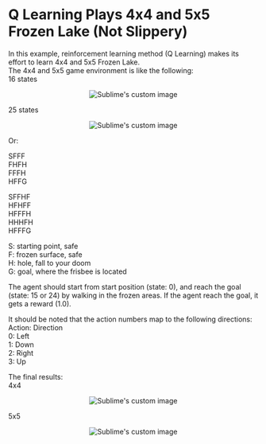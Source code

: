 # Q Learning Plays 4x4 and 5x5 Frozen Lake (Not Slippery)

In this example, reinforcement learning method (Q Learning) makes its effort to learn 4x4 and 5x5 Frozen Lake.  
The 4x4 and 5x5 game environment is like the following:  
16 states  
<p align="center">
  <img src="https://github.com/hamedmkazemi/QLearning_FrozenLake_1/blob/main/images/FrozenLake.png" alt="Sublime's custom image"/>
</p>  

25 states  
<p align="center">
  <img src="https://github.com/hamedmkazemi/QLearning_FrozenLake_1/blob/main/images/FrozenLake2.png" alt="Sublime's custom image"/>
</p>  
  
Or:
  
SFFF  
FHFH  
FFFH  
HFFG  
  
SFFHF  
HFHFF  
HFFFH  
HHHFH  
HFFFG  
  
S: starting point, safe  
F: frozen surface, safe  
H: hole, fall to your doom  
G: goal, where the frisbee is located  
  
  
The agent should start from start position (state: 0), and reach the goal (state: 15 or 24) by walking in the frozen areas. If the agent reach the goal, it gets a reward (1.0).  
  
It should be noted that the action numbers map to the following directions:  
Action: Direction  
0:  Left  
1:  Down  
2:  Right  
3:  Up  
  
  
The final results:  
4x4  
<p align="center">
  <img src="https://github.com/hamedmkazemi/QLearning_FrozenLake_1/blob/main/images/result.JPG" alt="Sublime's custom image"/>
</p>  
  
5x5   
<p align="center">
  <img src="https://github.com/hamedmkazemi/QLearning_FrozenLake_1/blob/main/images/result2.JPG" alt="Sublime's custom image"/>
</p>
